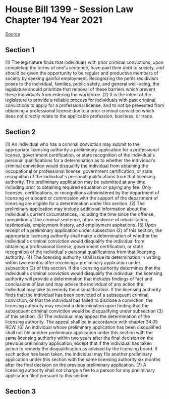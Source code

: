 # House Bill 1399 - Session Law Chapter 194 Year 2021

[Source](http://lawfilesext.leg.wa.gov/biennium/2021-22/Xml/Bills/Session%20Laws/House/1399.SL.xml)
## Section 1
(1) The legislature finds that individuals with prior criminal convictions, upon completing the terms of one's sentence, have paid their debt to society, and should be given the opportunity to be regular and productive members of society by seeking gainful employment. Recognizing the perils recidivism poses to the individual, families, public safety, and general well-being, the legislature should prioritize that removal of these barriers which prevent these individuals from entering the workforce.
(2) It is the intent of the legislature to provide a reliable process for individuals with past criminal convictions to apply for a professional license, and to not be prevented from obtaining a professional license due to a prior criminal conviction which does not directly relate to the applicable profession, business, or trade.

## Section 2
(1) An individual who has a criminal conviction may submit to the appropriate licensing authority a preliminary application for a professional license, government certification, or state recognition of the individual's personal qualifications for a determination as to whether the individual's criminal conviction would disqualify the individual from obtaining the occupational or professional license, government certification, or state recognition of the individual's personal qualifications from that licensing authority. The preliminary application may be submitted at any time, including prior to obtaining required education or paying any fee. Only licenses, certifications, or recognitions administered by the department of licensing or a board or commission with the support of the department of licensing are eligible for a determination under this section.
(2) The preliminary application may include additional information about the individual's current circumstances, including the time since the offense, completion of the criminal sentence, other evidence of rehabilitation, testimonials, employment history, and employment aspirations.
(3) Upon receipt of a preliminary application under subsection (2) of this section, the appropriate licensing authority shall make a determination of whether the individual's criminal conviction would disqualify the individual from obtaining a professional license, government certification, or state recognition of the individual's personal qualifications from that licensing authority.
(4) The licensing authority shall issue its determination in writing within two months after receiving a preliminary application under subsection (2) of this section. If the licensing authority determines that the individual's criminal conviction would disqualify the individual, the licensing authority will provide a determination that includes findings of fact and conclusions of law and may advise the individual of any action the individual may take to remedy the disqualification. If the licensing authority finds that the individual has been convicted of a subsequent criminal conviction, or that the individual has failed to disclose a conviction, the licensing authority may rescind a determination upon finding that the subsequent criminal conviction would be disqualifying under subsection (3) of this section.
(5) The individual may appeal the determination of the licensing authority. The appeal shall be in accordance with chapter 34.05 RCW.
(6) An individual whose preliminary application has been disqualified shall not file another preliminary application under this section with the same licensing authority within two years after the final decision on the previous preliminary application, except that if the individual has taken action to remedy the disqualification as advised by the licensing board. If such action has been taken, the individual may file another preliminary application under this section with the same licensing authority six months after the final decision on the previous preliminary application.
(7) A licensing authority shall not charge a fee to a person for any preliminary application filed pursuant to this section.

## Section 3
